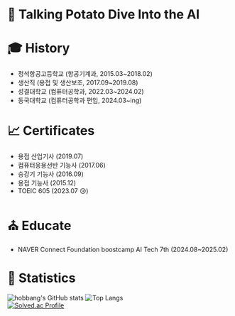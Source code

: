 # 👻 Talking Potato Dive Into the AI

# 🎓 History
- 정석항공고등학교 (항공기계과, 2015.03~2018.02)
- 생산직 (용접 및 생산보조, 2017.09~2019.08)
- 성결대학교 (컴퓨터공학과, 2022.03~2024.02)
- 동국대학교 (컴퓨터공학과 편입, 2024.03~ing)

# 📈 Certificates
- 용접 산업기사 (2019.07)
- 컴퓨터응용선반 기능사 (2017.06)
- 승강기 기능사 (2016.09)
- 용접 기능사 (2015.12)
- TOEIC 605 (2023.07 😢)

# ⛪️ Educate
- NAVER Connect Foundation boostcamp AI Tech 7th (2024.08~2025.02)

# 🌄 Statistics
![hobbang's GitHub stats](https://github-readme-stats.vercel.app/api?username=hocheol0303&show_icons=true&theme=cobalt)
![Top Langs](https://github-readme-stats.vercel.app/api/top-langs/?username=hocheol0303&layout=compact&theme=shades-of-purple)<br>
[![Solved.ac Profile](http://mazassumnida.wtf/api/generate_badge?boj=hocheol0303)](https://solved.ac/hocheol0303)
